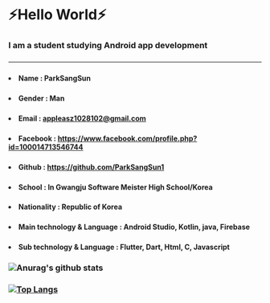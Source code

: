 ### <h1>⚡Hello World⚡</h1> 
### <h3>I am a student studying Android app development</h3>
### <hr>
### <ul>
  ### <h4><li><a>Name : ParkSangSun</a></li></h4>
  ### <h4><li><a>Gender : Man</a></li></h4>
  ### <h4><li><a>Email : appleasz1028102@gmail.com</a></li></h4>
  ### <h4><li><a>Facebook : https://www.facebook.com/profile.php?id=100014713546744</a></li></h4>
  ### <h4><li><a>Github : https://github.com/ParkSangSun1</a></li></h4>
  ### <h4><li><a>School : In Gwangju Software Meister High School/Korea</a></li></h4>
  ### <h4><li><a>Nationality : Republic of Korea</a></li></h4>
  ### <h4><li><a>Main technology & Language : Android Studio, Kotlin, java, Firebase</a></li></h4>
  ### <h4><li><a>Sub technology & Language : Flutter, Dart, Html, C, Javascript</a></li></h4>
### </ul>
###
### ![Anurag's github stats](https://github-readme-stats.vercel.app/api?username=ParkSangSun1&show_icons=true&theme=Gradient)
### [![Top Langs](https://github-readme-stats.vercel.app/api/top-langs/?username=ParkSangSun1&layout=compact)](https://github.com/anuraghazra/github-readme-stats)


<!--
**ParkSangSun1/ParkSangSun1** is a ✨ _special_ ✨ repository because its `README.md` (this file) appears on your GitHub profile.

Here are some ideas to get you started:

- 🔭 I’m currently working on ...
- 🌱 I’m currently learning ...
- 👯 I’m looking to collaborate on ...
- 🤔 I’m looking for help with ...
- 💬 Ask me about ...
- 📫 How to reach me: ...
- 😄 Pronouns: ...
- ⚡ Fun fact: ...
-->
